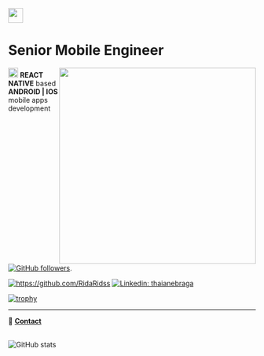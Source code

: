 
<article class="markdown-body entry-content container-lg f5" itemprop="text">
<img src="https://camo.githubusercontent.com/63371d36886ee658f5a97401f393e1ab1684b2fd3de674b8f5efc7d410b2a3d0/68747470733a2f2f6d656469612e67697068792e636f6d2f6d656469612f57556c706c634d704f43456d5447427442572f67697068792e676966" width="30" data-canonical-src="https://media.giphy.com/media/WUlplcMpOCEmTGBtBW/giphy.gif" style="max-width:100%;">
</article>
  
 <h1>Senior Mobile Engineer </h1><img align="right" src="https://media.giphy.com/media/RJsue9gA3VdyeSxz7J/giphy.gif" width="400">

<p><img height="20" src="https://reactstrap.github.io/assets/logo.png"> <strong>REACT NATIVE</strong> based <strong>ANDROID | IOS</strong> mobile apps development<p>
 
[![GitHub followers](https://img.shields.io/github/followers/RidaRidss.svg?style=social&label=Follow&maxAge=2592000)](https://github.com/RidaRidss?tab=followers).
 

<a href="https://github.com/RidaRidss">    <img src="https://camo.githubusercontent.com/df7a1bc0a2c64e6aba4416591020ae05f08d313c2cd608fda62e2f16ba88730f/68747470733a2f2f6b6f6d617265762e636f6d2f67687076632f3f757365726e616d653d52696461526964737326636f6c6f723d646331343363" alt="https://github.com/RidaRidss" data-canonical-src="https://github.com/RidaRidss" style="max-width:100%;"></a>
  <a href="https://www.linkedin.com/in/rida-bilgrami-05537a6a/"><img src="https://img.shields.io/badge/-Rida Bilgrami-blue?style=flat-square&amp;logo=Linkedin&amp;logoColor=white&amp;link=https://www.linkedin.com/in/rida-bilgrami-05537a6a/" alt="Linkedin: thaianebraga"></a>
 

  
[![trophy](https://github-profile-trophy.vercel.app/?username=RidaRidss&margin-h=30&row=2&column=3&margin-w=50&theme=alduin)](https://github.com/RidaRidss/) 
   
  <hr>
   🔗 <a href="mailto:rida_rocks12@yahoo.com"><strong>Contact</strong></a>
 <br/><br/>
 
  ![GitHub stats](https://github-readme-stats.vercel.app/api?username=RidaRidss&show_icons=true&theme=graywhite)
  
  <article>

<!-- <a href="https://www.linkedin.com/in/rida-bilgrami-05537a6a/" rel="nofollow"><strong>Linked In</strong></a> -->
</p>

</article>
